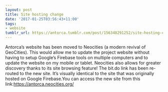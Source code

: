 ```yaml
---
layout: post
title: Site hosting change
date: '2017-01-25T03:56:43+11:00'
tags:
- website
tumblr_url: https://antorca.tumblr.com/post/156348291252/site-hosting-change
---
```

Antorca’s website has been moved to Neocities (a modern revival of GeoCities). This would allow me to update the project website without having to setup Google’s Firebase tools on multiple computers and to update the website on my mobile or tablet. Neocities also allows for greater discovery thanks to its site browsing feature! The bit.do link has been re-routed to the new site. It’s visually identical to the site that was originally hosted on Google Firebase.You can access the new site from this link:https://antorca.neocities.org/
